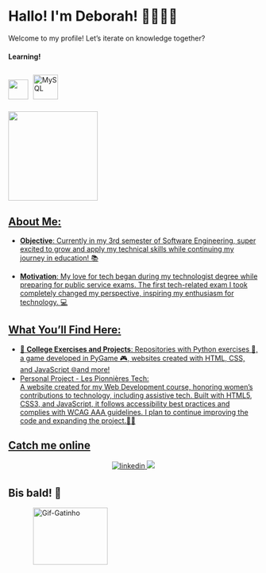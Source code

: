 # Hallo! I'm Deborah! 👩🏽‍💻🪩 
Welcome to my profile! Let’s iterate on knowledge together?

#### Learning!
<img src="https://cdn.jsdelivr.net/gh/devicons/devicon@latest/icons/java/java-original-wordmark.svg" width="40" height="40" /><a href="https://www.mysql.com/" target="_blank"><img style="margin: 10px" src="https://profilinator.rishav.dev/skills-assets/mysql-original-wordmark.svg" alt="MySQL" height="50" /></a>  
<div>
<a href="https://github.com/Deborah-Lizardo">
<img loading="lazy" height="180em" src="https://github-readme-stats.vercel.app/api/top-langs/?username=Deborah-Lizardo&layout=compact&langs_count=7&theme=dracula"/>

## About Me:  
- **Objective**: Currently in my 3rd semester of Software Engineering, super excited to grow and apply my technical skills while continuing my journey in education! 📚
  
- **Motivation**: My love for tech began during my technologist degree while preparing for public service exams. The first tech-related exam I took completely changed my perspective, inspiring my enthusiasm for technology.  💻

## What You’ll Find Here:  
- 📁 **College Exercises and Projects**: Repositories with Python exercises 🐍, a game developed in PyGame 🎮, websites created with HTML, CSS, and JavaScript 🌐and more!
- Personal Project - Les Pionnières Tech:  
A website created for my Web Development course, honoring women’s contributions to technology, including assistive tech. Built with HTML5, CSS3, and JavaScript, it follows accessibility best practices and complies with WCAG AAA guidelines. I plan to continue improving the code and expanding the project.🌷✨


##  Catch me online
<div align="center">
<a href="https://www.linkedin.com/in/deborah-lizardo/" target="_blank">
<img src=https://img.shields.io/badge/linkedin-%231E77B5.svg?&style=for-the-badge&logo=linkedin&logoColor=white alt=linkedin style="margin-bottom: 5px;"/>
<a href = "mailto:deborah.slizardoo@gmail.com"><img loading="lazy" src="https://img.shields.io/badge/Gmail-D14836?style=for-the-badge&logo=gmail&logoColor=white" target="_blank"></a>
</div>   


## Bis bald! 👋
 <img  alt="Gif-Gatinho" height="115" src="https://github.com/user-attachments/assets/9e376e09-be02-4699-8dd0-1b4f27ff5cf3" width="150" hspace="50" >

